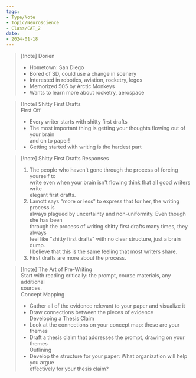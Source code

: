 ```yaml
---  
tags:  
- Type/Note  
- Topic/Neuroscience  
- Class/CAT_2  
date:  
- 2024-01-18  
---  
```

  
> [!note] Dorien  
> - Hometown: San Diego  
> - Bored of SD, could use a change in scenery  
> - Interested in robotics, aviation, rocketry, legos  
> - Memorized 505 by Arctic Monkeys  
> - Wants to learn more about rocketry, aerospace  
  
> [!note] Shitty First Drafts  
> First Off  
> - Every writer starts with shitty first drafts  
> - The most important thing is getting your thoughts flowing out of your brain  
>   and on to paper!  
> - Getting started with writing is the hardest part  
  
> [!note] Shitty First Drafts Responses  
> 1. The people who haven't gone through the process of forcing yourself to  
>    write even when your brain isn't flowing think that all good writers write  
>    elegant first drafts.  
> 2. Lamott says "more or less" to express that for her, the writing process is  
>    always plagued by uncertainty and non-uniformity. Even though she has been  
>    through the process of writing shitty first drafts many times, they always  
>    feel like "shitty first drafts" with no clear structure, just a brain dump.  
>    I believe that this is the same feeling that most writers share.  
> 3. First drafts are more about the process.  
  
> [!note] The Art of Pre-Writing  
> Start with reading critically: the prompt, course materials, any additional  
> sources.  
> Concept Mapping  
> - Gather all of the evidence relevant to your paper and visualize it  
> - Draw connections between the pieces of evidence  
> Developing a Thesis Claim  
> - Look at the connections on your concept map: these are your themes  
> - Draft a thesis claim that addresses the prompt, drawing on your themes  
> Outlining  
> - Develop the structure for your paper: What organization will help you argue  
>   effectively for your thesis claim?  
  
